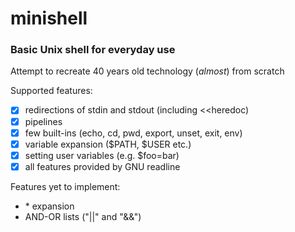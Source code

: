 # minishell
### Basic Unix shell for everyday use
Attempt to recreate 40 years old technology (*almost*) from scratch

Supported features:
- [x] redirections of stdin and stdout (including <<heredoc)
- [x] pipelines
- [x] few built-ins (echo, cd, pwd, export, unset, exit, env)
- [x] variable expansion ($PATH, $USER etc.)
- [x] setting user variables (e.g. $foo=bar)
- [x] all features provided by GNU readline

Features yet to implement:
- \* expansion
- AND-OR lists ("||" and "&&")
